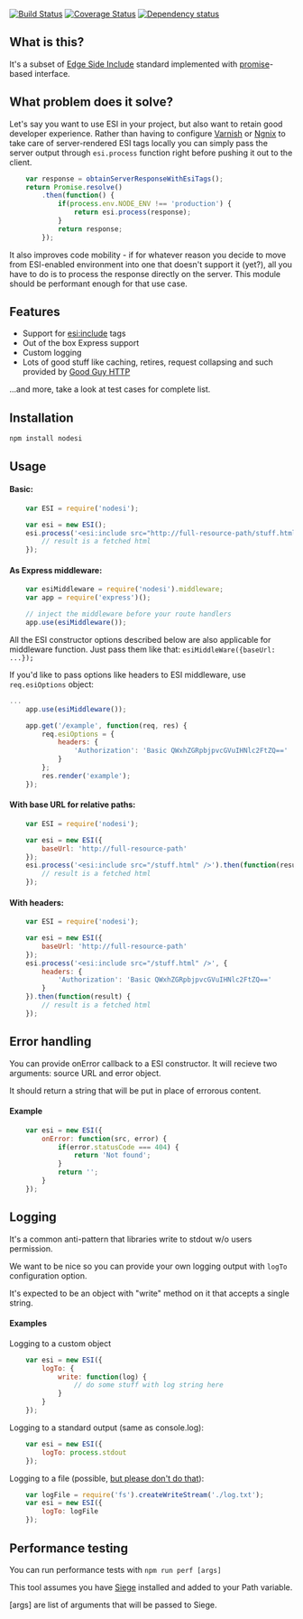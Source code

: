 [![Build Status](https://travis-ci.org/Schibsted-Tech-Polska/nodesi.svg?branch=master)](https://travis-ci.org/Schibsted-Tech-Polska/nodesi)
[![Coverage Status](https://coveralls.io/repos/Schibsted-Tech-Polska/nodesi/badge.svg)](https://coveralls.io/r/Schibsted-Tech-Polska/nodesi)
[![Dependency status](https://david-dm.org/Schibsted-Tech-Polska/nodesi.svg)](https://david-dm.org/Schibsted-Tech-Polska/nodesi)

## What is this?

It's a subset of [Edge Side Include](http://www.akamai.com/html/support/esi.html) standard implemented with [promise](https://developer.mozilla.org/en-US/docs/Web/JavaScript/Reference/Global_Objects/Promise)-based interface.

## What problem does it solve?

Let's say you want to use ESI in your project, but also want to retain good developer experience.
Rather than having to configure [Varnish](https://varnish-cache.org/docs/3.0/tutorial/esi.html) or [Ngnix](https://www.nginx.com/blog/benefits-of-microcaching-nginx/) to take care of server-rendered ESI tags locally you can simply pass the server output through `esi.process` function right before pushing it out to the client.
```javascript
    var response = obtainServerResponseWithEsiTags();
    return Promise.resolve()
        .then(function() {
            if(process.env.NODE_ENV !== 'production') {
                return esi.process(response);
            }
            return response;
        });
```

It also improves code mobility - if for whatever reason you decide to move from ESI-enabled environment into one that doesn't support it (yet?), all you have to do is to process the response directly on the server. This module should be performant enough for that use case.

## Features

* Support for <esi:include> tags
* Out of the box Express support
* Custom logging
* Lots of good stuff like caching, retires, request collapsing and such provided by [Good Guy HTTP](https://github.com/Schibsted-Tech-Polska/good-guy-http)

...and more, take a look at test cases for complete list.

## Installation

```npm install nodesi```
   
## Usage

#### Basic:
```javascript
    var ESI = require('nodesi');

    var esi = new ESI();
    esi.process('<esi:include src="http://full-resource-path/stuff.html" />').then(function(result) {
        // result is a fetched html
    });
```

#### As Express middleware:
```javascript
    var esiMiddleware = require('nodesi').middleware;
    var app = require('express')();

    // inject the middleware before your route handlers
    app.use(esiMiddleware());
```

All the ESI constructor options described below are also applicable for middleware function.
Just pass them like that: `esiMiddleWare({baseUrl: ...});`

If you'd like to pass options like headers to ESI middleware, use `req.esiOptions` object:
```javascript
...
    app.use(esiMiddleware());

    app.get('/example', function(req, res) {
        req.esiOptions = {
            headers: {
                'Authorization': 'Basic QWxhZGRpbjpvcGVuIHNlc2FtZQ=='
            }
        };
        res.render('example');
    });
```

#### With base URL for relative paths:
```javascript
    var ESI = require('nodesi');

    var esi = new ESI({
        baseUrl: 'http://full-resource-path'
    });
    esi.process('<esi:include src="/stuff.html" />').then(function(result) {
        // result is a fetched html
    });
```

#### With headers:
```javascript
    var ESI = require('nodesi');

    var esi = new ESI({
        baseUrl: 'http://full-resource-path'
    });
    esi.process('<esi:include src="/stuff.html" />', {
        headers: {
            'Authorization': 'Basic QWxhZGRpbjpvcGVuIHNlc2FtZQ=='
        }
    }).then(function(result) {
        // result is a fetched html
    });
```

## Error handling

You can provide onError callback to a ESI constructor. It will recieve two arguments: source URL and error object.

It should return a string that will be put in place of errorous content.

#### Example
```javascript
    var esi = new ESI({
        onError: function(src, error) {
            if(error.statusCode === 404) {
                return 'Not found';
            }
            return '';
        }
    });
```

## Logging

It's a common anti-pattern that libraries write to stdout w/o users permission. 

We want to be nice so you can provide your own logging output with ```logTo``` configuration option. 

It's expected to be an object with "write" method on it that accepts a single string.


#### Examples

Logging to a custom object
```javascript
    var esi = new ESI({
        logTo: {
            write: function(log) {
                // do some stuff with log string here
            }
        }
    });
```

Logging to a standard output (same as console.log):
```javascript
    var esi = new ESI({
        logTo: process.stdout
    });
```

Logging to a file (possible, [but please don't do that](http://12factor.net/logs)):
```javascript
    var logFile = require('fs').createWriteStream('./log.txt');
    var esi = new ESI({
        logTo: logFile
    });
```

## Performance testing

You can run performance tests with ```npm run perf [args]```

This tool assumes you have [Siege](http://www.joedog.org/siege-home/) installed and added to your Path variable.

[args] are list of arguments that will be passed to Siege.



